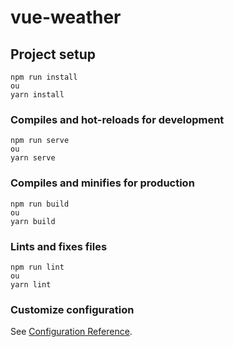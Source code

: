 # vue-weather

## Project setup
```
npm run install
ou
yarn install

```

### Compiles and hot-reloads for development
```
npm run serve
ou
yarn serve
```

### Compiles and minifies for production
```
npm run build
ou
yarn build
```

### Lints and fixes files
```
npm run lint
ou
yarn lint
```

### Customize configuration
See [Configuration Reference](https://cli.vuejs.org/config/).
